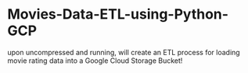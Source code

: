 # Movies-Data-ETL-using-Python-GCP
upon uncompressed and running, will create an ETL process for loading movie rating data into a Google Cloud Storage Bucket!
